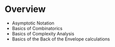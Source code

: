 # Overview

- Asymptotic Notation
- Basics of Combinatorics
- Basics of Complexity Analysis
- Basics of the Back of the Envelope calculations